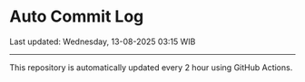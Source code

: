 # Auto Commit Log

Last updated: Wednesday, 13-08-2025 03:15 WIB

---

This repository is automatically updated every 2 hour using GitHub Actions.
